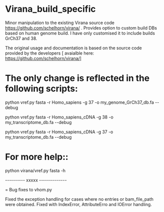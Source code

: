 # Virana_build_specific
Minor manipulation to the existing Virana source code https://github.com/schelhorn/virana/ . Provides option to custom build DBs based on human genome build. I have only customised it to include builds GrCh37 and 38.

The original usage and documentation is based on the source code provided by the developers [ avaialble here: https://github.com/schelhorn/virana/]


The only change is reflected in the following scripts:
=
python vref.py fasta -r Homo_sapiens -g 37 -o my_genome_GrCh37_db.fa --debug

python vref.py fasta -r Homo_sapiens_cDNA -g 38 -o my_transcriptome_db.fa --debug

python vref.py fasta -r Homo_sapiens_cDNA -g 37 -o my_transcriptome_db.fa --debug


For more help::
=
python virana/vref.py fasta -h


---------- xxxxx --------------

= Bug fixes to vhom.py

Fixed the exception handling for cases where no entries or bam_file_path were obtained. Fixed with IndexError, AttributeErro and IOError handling.
